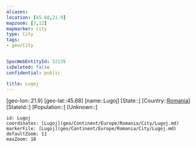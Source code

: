 ```yaml
---
aliases: 
location: [45.68,21.9]
mapzoom: [7,12] 
mapmarker: city 
type: City
tags:
- geo/City


SpocWebEntityId: 32139
isDeleted: false
confidential: public

title: Lugoj
---
```

[geo-lon::21.9]
[geo-lat::45.68]
[name::Lugoj]
[State::]
[Country::[Romania](geo/Continent/Europe/Romania.md)]
[StateId::]
[Population::]
[Unknown::]


```leaflet
id: Lugoj
coordinates: [Lugoj](geo/Continent/Europe/Romania/City/Lugoj.md)
markerFile: [Lugoj](geo/Continent/Europe/Romania/City/Lugoj.md)
defaultZoom: 11 
maxZoom: 18
```


